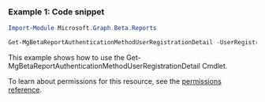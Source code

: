 ### Example 1: Code snippet

```powershellImport-Module Microsoft.Graph.Beta.Reports

Get-MgBetaReportAuthenticationMethodUserRegistrationDetail -UserRegistrationDetailsId $userRegistrationDetailsId
```
This example shows how to use the Get-MgBetaReportAuthenticationMethodUserRegistrationDetail Cmdlet.
To learn about permissions for this resource, see the [permissions reference](/graph/permissions-reference).

